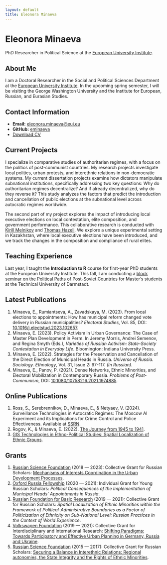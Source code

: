 ```yaml
---
layout: default
title: Eleonora Minaeva
---
```


# Eleonora Minaeva
PhD Researcher in Political Science at the [European University Institute](https://www.eui.eu/people?id=eleonora-minaeva).

## About Me
I am a Doctoral Researcher in the Social and Political Sciences Department at the [European University Institute](https://www.eui.eu/people?id=eleonora-minaeva). In the upcoming spring semester, I will be visiting the George Washington University and the Institute for European, Russian, and Eurasian Studies.

## Contact Information
- **Email:** [eleonora.minaeva@eui.eu](mailto:eleonora.minaeva@eui.eu)
- **GitHub:** [eminaeva](https://github.com/eminaeva) 
- [Download CV](CV-Sep-2024.pdf)

## Current Projects
I specialize in comparative studies of authoritarian regimes, with a focus on the politics of post-communist countries. My research projects investigate local politics, urban protests, and interethnic relations in non-democratic systems. My current dissertation projects examine how dictators manipulate subnational institutions, specifically addressing two key questions: Why do authoritarian regimes decentralize? And if already decentralized, why do they reverse it? This study analyzes the factors that predict the introduction and cancellation of public elections at the subnational level across autocratic regimes worldwide.

The second part of my project explores the impact of introducing local executive elections on local contestation, elite composition, and government performance. This collaborative research is conducted with [Kirill Melnikov](https://www.eui.eu/people?id=kirill-melnikov) and [Thomas Hazell](https://www.politics.ox.ac.uk/person/thomas-hazell). We explore a unique experimental setting in Kazakhstan, where local executive elections have been introduced, and we track the changes in the composition and compliance of rural elites.

## Teaching Experience
Last year, I taught the **Introduction to R** course for first-year PhD students at the European University Institute. This fall, I am conducting a [block seminar on the Political Paths of Post-Soviet Countries](https://www.tucan.tu-darmstadt.de/scripts/mgrqispi.dll?APPNAME=CampusNet&PRGNAME=COURSEDETAILS&ARGUMENTS=-N000000000000002,-N000036,-N0,-N390726302531940,-N390726302579941,-N0,-N0,-N0) for Master’s students at the Technical University of Darmstadt.

## Latest Publications
1. Minaeva, E., Rumiantseva, A., Zavadskaya, M. (2023). From local elections to appointments: How has municipal reform changed vote delivery in Russian municipalities? *Electoral Studies*, Vol. 85, DOI: [10.1016/j.electstud.2023.102657](https://doi.org/10.1016/j.electstud.2023.102657).
2. Minaeva, E. (2023). Policy Activism in Urban Governance: The Case of Master Plan Development in Perm. In Jeremy Morris, Andrei Semenov, and Regina Smyth (Eds.), *Varieties of Russian Activism: State-Society Contestation in Everyday Life*. Bloomington: Indiana University Press.
3. Minaeva, E. (2022). Strategies for the Preservation and Cancellation of the Direct Election of Municipal Heads in Russia. *Universe of Russia. Sociology. Ethnology*, Vol. 31, Issue 2: 97-117. *(In Russian)*.
4. Minaeva, E., Panov, P. (2021). Dense Networks, Ethnic Minorities, and Electoral Mobilization in Contemporary Russia. *Problems of Post-Communism*, DOI: [10.1080/10758216.2021.1974885](https://doi.org/10.1080/10758216.2021.1974885).

## Online Publications
1. Ross, S., Serebrennikov, D., Minaeva, E., & Netyaev, V. (2024). Surveillance Technologies in Autocratic Regimes: The Moscow AI Experiment and its Implications for Crime Control and Police Effectiveness. Available at [SSRN](https://papers.ssrn.com/sol3/papers.cfm?abstract_id=4789135).
2. Rogov, K., & Minaeva, E. (2022). [The Journey from 1945 to 1941](https://re-russia.net/en/analytics/023/).
3. [GIS Technologies in Ethno-Political Studies: Spatial Localization of Ethnic Groups](https://www.icelds.org/2018/03/02/gis-technologies-in-ethno-political-studies-spatial-localization-of-ethnic-groups/).

## Grants
1. [Russian Science Foundation](https://rscf.ru/en/) (2018 — 2023): Collective Grant for Russian Scholars: [Mechanisms of Interests Coordination in the Urban Development Processes](http://urbanconflictsrussia.ru/).
2. [Oxford Russia Fellowship](https://oxfordrussia.ru/about/whoweare/) (2020 — 2021): Individual Grant for Young Russian Scholars: *Political Consequences of the Implementation of Municipal Heads’ Appointments in Russia*.
3. [Russian Foundation for Basic Research](https://www.rfbr.ru/rffi/eng) (2019 — 2021): Collective Grant for Russian Scholars: *Spatial Localization of Ethnic Minorities within the Framework of Political-Administrative Boundaries as a Factor of Politicization of Ethnicity on Sub-National Level: Russian Practices in the Context of World Experience*.
4. [Volkswagen Foundation](https://www.volkswagenstiftung.de/en/funding) (2019 — 2021): Collective Grant for Interdisciplinary and International Research: [Shifting Paradigms: Towards Participatory and Effective Urban Planning in Germany, Russia and Ukraine](https://triparblog.wordpress.com/).
5. [Russian Science Foundation](https://rscf.ru/en/) (2015 — 2017): Collective Grant for Russian Scholars: [Securing a Balance in Interethnic Relations: Regional autonomies, the State Integrity and the Rights of Ethnic Minorities](http://identityworld.ru/index/atlas_era_eng/0-6).
